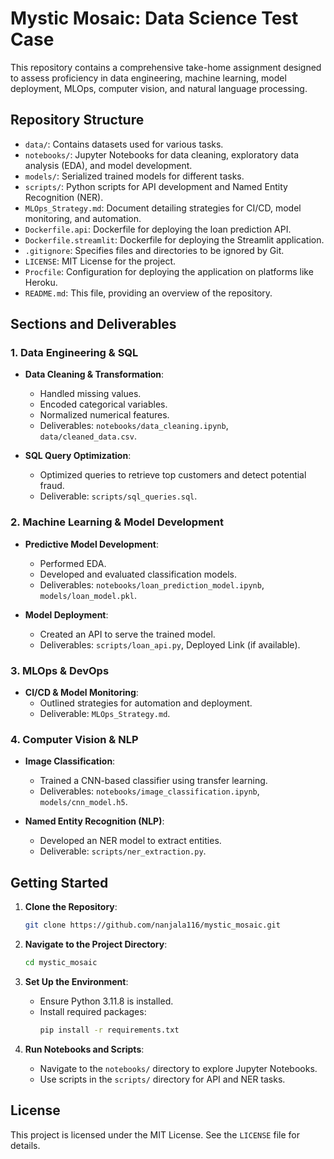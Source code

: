 # Mystic Mosaic: Data Science Test Case

This repository contains a comprehensive take-home assignment designed to assess proficiency in data engineering, machine learning, model deployment, MLOps, computer vision, and natural language processing.

## Repository Structure

- `data/`: Contains datasets used for various tasks.
- `notebooks/`: Jupyter Notebooks for data cleaning, exploratory data analysis (EDA), and model development.
- `models/`: Serialized trained models for different tasks.
- `scripts/`: Python scripts for API development and Named Entity Recognition (NER).
- `MLOps_Strategy.md`: Document detailing strategies for CI/CD, model monitoring, and automation.
- `Dockerfile.api`: Dockerfile for deploying the loan prediction API.
- `Dockerfile.streamlit`: Dockerfile for deploying the Streamlit application.
- `.gitignore`: Specifies files and directories to be ignored by Git.
- `LICENSE`: MIT License for the project.
- `Procfile`: Configuration for deploying the application on platforms like Heroku.
- `README.md`: This file, providing an overview of the repository.

## Sections and Deliverables

### 1. Data Engineering & SQL

- **Data Cleaning & Transformation**:
  - Handled missing values.
  - Encoded categorical variables.
  - Normalized numerical features.
  - Deliverables: `notebooks/data_cleaning.ipynb`, `data/cleaned_data.csv`.

- **SQL Query Optimization**:
  - Optimized queries to retrieve top customers and detect potential fraud.
  - Deliverable: `scripts/sql_queries.sql`.

### 2. Machine Learning & Model Development

- **Predictive Model Development**:
  - Performed EDA.
  - Developed and evaluated classification models.
  - Deliverables: `notebooks/loan_prediction_model.ipynb`, `models/loan_model.pkl`.

- **Model Deployment**:
  - Created an API to serve the trained model.
  - Deliverables: `scripts/loan_api.py`, Deployed Link (if available).

### 3. MLOps & DevOps

- **CI/CD & Model Monitoring**:
  - Outlined strategies for automation and deployment.
  - Deliverable: `MLOps_Strategy.md`.

### 4. Computer Vision & NLP

- **Image Classification**:
  - Trained a CNN-based classifier using transfer learning.
  - Deliverables: `notebooks/image_classification.ipynb`, `models/cnn_model.h5`.

- **Named Entity Recognition (NLP)**:
  - Developed an NER model to extract entities.
  - Deliverable: `scripts/ner_extraction.py`.

## Getting Started

1. **Clone the Repository**:
   ```bash
   git clone https://github.com/nanjala116/mystic_mosaic.git
   ```

2. **Navigate to the Project Directory**:
   ```bash
   cd mystic_mosaic
   ```

3. **Set Up the Environment**:
   - Ensure Python 3.11.8 is installed.
   - Install required packages:
     ```bash
     pip install -r requirements.txt
     ```

4. **Run Notebooks and Scripts**:
   - Navigate to the `notebooks/` directory to explore Jupyter Notebooks.
   - Use scripts in the `scripts/` directory for API and NER tasks.

## License

This project is licensed under the MIT License. See the `LICENSE` file for details.
